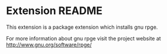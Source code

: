 # Extension README

This extension is a package extension which installs gnu rpge.

For more information about gnu rpge visit the project website at
http://www.gnu.org/software/rpge/

